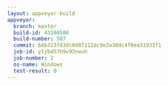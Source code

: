 ```yaml
---
layout: appveyor-build
appveyor:
  branch: master
  build-id: 43104500
  build-number: 507
  commit: 64b323f83dc0d87112dc9e3a30dc4f8ea31933f1
  job-id: ytjb457h9v93nwuh
  job-number: 2
  os-name: Windows
  test-result: 0
---
```

